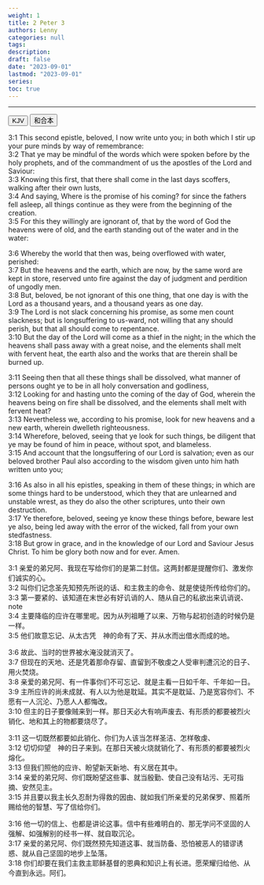 ```yaml
---
weight: 1
title: 2 Peter 3
authors: Lenny
categories: null
tags: 
description: 
draft: false
date: "2023-09-01"
lastmod: "2023-09-01"
series:
toc: true
---
```



<!--more-->
---

<!-- Tab links -->
<div class="tab">
  <button class="tablinks active" onclick="tablabel(event, 'english')">KJV</button>
  <button class="tablinks" onclick="tablabel(event, 'chinese')">和合本</button>
  
</div>

<!-- Tab content -->
<div id="english" class="tabcontent" style="display:block">

3:1 This second epistle, beloved, I now write unto you; in both which I stir up your pure minds by way of remembrance:  
3:2 That ye may be mindful of the words which were spoken before by the holy prophets, and of the commandment of us the apostles of the Lord and Saviour:  
3:3 Knowing this first, that there shall come in the last days scoffers, walking after their own lusts,  
3:4 And saying, Where is the promise of his coming? for since the fathers fell asleep, all things continue as they were from the beginning of the creation.  
3:5 For this they willingly are ignorant of, that by the word of God the heavens were of old, and the earth standing out of the water and in the water:  

3:6 Whereby the world that then was, being overflowed with water, perished:  
3:7 But the heavens and the earth, which are now, by the same word are kept in store, reserved unto fire against the day of judgment and perdition of ungodly men.  
3:8 But, beloved, be not ignorant of this one thing, that one day is with the Lord as a thousand years, and a thousand years as one day.  
3:9 The Lord is not slack concerning his promise, as some men count slackness; but is longsuffering to us-ward, not willing that any should perish, but that all should come to repentance.  
3:10 But the day of the Lord will come as a thief in the night; in the which the heavens shall pass away with a great noise, and the elements shall melt with fervent heat, the earth also and the works that are therein shall be burned up.  

3:11 Seeing then that all these things shall be dissolved, what manner of persons ought ye to be in all holy conversation and godliness,  
3:12 Looking for and hasting unto the coming of the day of God, wherein the heavens being on fire shall be dissolved, and the elements shall melt with fervent heat?  
3:13 Nevertheless we, according to his promise, look for new heavens and a new earth, wherein dwelleth righteousness.  
3:14 Wherefore, beloved, seeing that ye look for such things, be diligent that ye may be found of him in peace, without spot, and blameless.  
3:15 And account that the longsuffering of our Lord is salvation; even as our beloved brother Paul also according to the wisdom given unto him hath written unto you;  

3:16 As also in all his epistles, speaking in them of these things; in which are some things hard to be understood, which they that are unlearned and unstable wrest, as they do also the other scriptures, unto their own destruction.  
3:17 Ye therefore, beloved, seeing ye know these things before, beware lest ye also, being led away with the error of the wicked, fall from your own stedfastness.  
3:18 But grow in grace, and in the knowledge of our Lord and Saviour Jesus Christ. To him be glory both now and for ever. Amen.  
</div>

<div id="chinese" class="tabcontent">

3:1 亲爱的弟兄阿、我现在写给你们的是第二封信。这两封都是提醒你们、激发你们诚实的心。  
3:2 叫你们记念圣先知预先所说的话、和主救主的命令、就是使徒所传给你们的。  
3:3 第一要紧的、该知道在末世必有好讥诮的人、随从自己的私欲出来讥诮说、<a class = "sidenote">note</a>  
3:4 主要降临的应许在哪里呢。因为从列祖睡了以来、万物与起初创造的时候仍是一样。  
3:5 他们故意忘记、从太古凭　神的命有了天、并从水而出借水而成的地。  

3:6 故此、当时的世界被水淹没就消灭了。  
3:7 但现在的天地、还是凭着那命存留、直留到不敬虔之人受审判遭沉沦的日子、用火焚烧。  
3:8 亲爱的弟兄阿、有一件事你们不可忘记、就是主看一日如千年、千年如一日。  
3:9 主所应许的尚未成就、有人以为他是耽延。其实不是耽延、乃是宽容你们、不愿有一人沉沦、乃愿人人都悔改。  
3:10 但主的日子要像贼来到一样。那日天必大有响声废去、有形质的都要被烈火销化、地和其上的物都要烧尽了。  

3:11 这一切既然都要如此销化、你们为人该当怎样圣洁、怎样敬虔、  
3:12 切切仰望　神的日子来到。在那日天被火烧就销化了、有形质的都要被烈火熔化。  
3:13 但我们照他的应许、盼望新天新地、有义居在其中。  
3:14 亲爱的弟兄阿、你们既盼望这些事、就当殷勤、使自己没有玷污、无可指摘、安然见主。  
3:15 并且要以我主长久忍耐为得救的因由、就如我们所亲爱的兄弟保罗、照着所赐给他的智慧、写了信给你们。  

3:16 他一切的信上、也都是讲论这事。信中有些难明白的、那无学问不坚固的人强解、如强解别的经书一样、就自取沉沦。  
3:17 亲爱的弟兄阿、你们既然预先知道这事、就当防备、恐怕被恶人的错谬诱惑、就从自己坚固的地步上坠落。  
3:18 你们却要在我们主救主耶稣基督的恩典和知识上有长进。愿荣耀归给他、从今直到永远。阿们。  
</div>